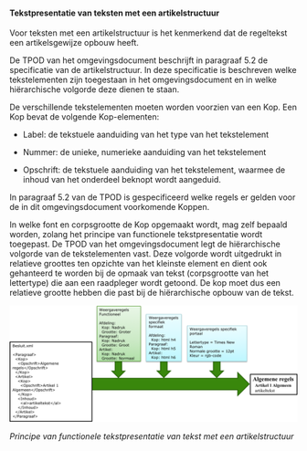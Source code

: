 ﻿#### Tekstpresentatie van teksten met een artikelstructuur

Voor teksten met een artikelstructuur is het kenmerkend dat de regeltekst een
artikelsgewijze opbouw heeft.

De TPOD van het omgevingsdocument beschrijft in paragraaf 5.2 de specificatie van de
artikelstructuur. In deze specificatie is beschreven welke tekstelementen zijn
toegestaan in het omgevingsdocument en in welke hiërarchische volgorde deze dienen te
staan.

De verschillende tekstelementen moeten worden voorzien van een Kop. Een Kop
bevat de volgende Kop-elementen:

-   Label: de tekstuele aanduiding van het type van het tekstelement

-   Nummer: de unieke, numerieke aanduiding van het tekstelement

-   Opschrift: de tekstuele aanduiding van het tekstelement, waarmee de inhoud
    van het onderdeel beknopt wordt aangeduid.

In paragraaf 5.2 van de TPOD is gespecificeerd welke regels er gelden voor de in
dit omgevingsdocument voorkomende Koppen.

In welke font en corpsgrootte de Kop opgemaakt wordt, mag zelf bepaald worden,
zolang het principe van functionele tekstpresentatie wordt toegepast. De TPOD
van het omgevingsdocument legt de hiërarchische volgorde van de tekstelementen vast.
Deze volgorde wordt uitgedrukt in relatieve groottes ten opzichte van het
kleinste element en dient ook gehanteerd te worden bij de opmaak van tekst
(corpsgrootte van het lettertype) die aan een raadpleger wordt getoond. De kop
moet dus een relatieve grootte hebben die past bij de hiërarchische opbouw van
de tekst.

![](media/952587486d11233e7f66699e6f3e06f9.png)

*Principe van functionele tekstpresentatie van tekst met een artikelstructuur*
